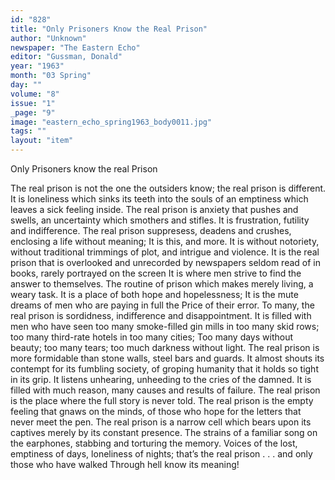 ```yaml
---
id: "828"
title: "Only Prisoners Know the Real Prison"
author: "Unknown"
newspaper: "The Eastern Echo"
editor: "Gussman, Donald"
year: "1963"
month: "03 Spring"
day: ""
volume: "8"
issue: "1"
_page: "9"
image: "eastern_echo_spring1963_body0011.jpg"
tags: ""
layout: "item"
---
```

Only 
Prisoners know the real Prison

The real prison is not the one the outsiders know;
the real prison is different.
It is loneliness which sinks its teeth into the souls of
an emptiness which leaves a sick feeling inside.
The real prison is anxiety that pushes and swells,
an uncertainty which smothers and stifles.
It is frustration, futility and indifference.
The real prison suppresess, deadens and crushes,
enclosing a life without meaning;
It is this, and more.
It is without notoriety, without traditional trimmings of plot,
and intrigue and violence.
It is the real prison that is overlooked and unrecorded by newspapers
seldom read of in books, rarely portrayed on the screen
It is where men strive to find the answer to themselves.
The routine of prison which makes merely living, a weary task.
It is a place of both hope and hopelessness;
It is the mute dreams of men who are paying in full the Price of their error.
To many, the real prison is sordidness,
indifference and disappointment.
It is filled with men who have seen too many smoke-filled gin mills
in too many skid rows; too many third-rate hotels in too many cities;
Too many days without beauty; too many tears;
too much darkness without light.
The real prison is more formidable than stone walls,
steel bars and guards.
It almost shouts its contempt for its fumbling society,
of groping humanity that it holds so tight in its grip.
It listens unhearing, unheeding to the cries of the damned.
It is filled with much reason, many causes and results of failure.
The real prison is the place where the full story is never told.
The real prison is the empty feeling that gnaws on the minds,
of those who hope for the letters that never meet the pen.
The real prison is a narrow cell which bears upon its captives
merely by its constant presence.
The strains of a familiar song on the earphones,
stabbing and torturing the memory.
Voices of the lost, emptiness of days, loneliness of nights;
that’s the real prison . . . and only those who have walked
Through hell know its meaning!
